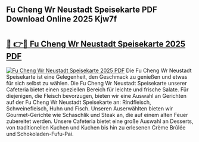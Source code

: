 ## Fu Cheng Wr Neustadt Speisekarte PDF Download Online 2025 Kjw7f

# <h2><a href="http://gc8vdw3.nevu.top/?p=Fu+Cheng+Wr+Neustadt+Speisekarte">🔗 👉🔴 Fu Cheng Wr Neustadt Speisekarte 2025 PDF</a></h2>

[![Fu Cheng Wr Neustadt Speisekarte 2025 PDF](https://i.imgur.com/dBaPXMq.png)](http://gc8vdw3.nevu.top/?p=Fu+Cheng+Wr+Neustadt+Speisekarte)
Die Fu Cheng Wr Neustadt Speisekarte ist eine Gelegenheit, den Geschmack zu genießen und etwas für sich selbst zu wählen. Die Fu Cheng Wr Neustadt Speisekarte unserer Cafeteria bietet einen speziellen Bereich für leichte und frische Salate. Für diejenigen, die Fleisch bevorzugen, bieten wir eine Auswahl an Gerichten auf der Fu Cheng Wr Neustadt Speisekarte an: Rindfleisch, Schweinefleisch, Huhn und Fisch. Unseren Auserwählten bieten wir Gourmet-Gerichte wie Schaschlik und Steak an, die auf einem alten Feuer zubereitet werden. Unsere Cafeteria bietet eine große Auswahl an Desserts, von traditionellen Kuchen und Kuchen bis hin zu erlesenen Crème Brûlée und Schokoladen-Fufu-Pai.
